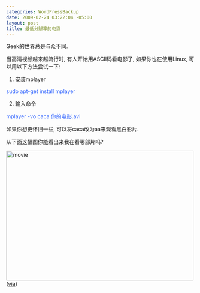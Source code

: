 ```yaml
--- 
categories: WordPressBackup
date: 2009-02-24 03:22:04 -05:00
layout: post
title: 最低分辨率的电影
---
```

Geek的世界总是与众不同.

<!--more-->当高清视频越来越流行时, 有人开始用ASCII码看电影了, 如果你也在使用Linux, 可以用以下方法尝试一下:

1. 安装mplayer

<span style="color:#3366ff;">sudo apt-get install mplayer</span>

2. 输入命令

<span style="color:#3366ff;">mplayer -vo caca 你的电影.avi</span>

如果你想更怀旧一些, 可以将caca改为aa来观看黑白影片.

从下面这幅图你能看出来我在看哪部片吗?

<img class="aligncenter size-full wp-image-1866" title="movie" src="http://ztnote.files.wordpress.com/2009/02/movie.jpg" alt="movie" width="500" height="346" />(<a href="http://www.howtogeek.com/howto/linux/stupid-geek-tricks-watch-movies-in-your-linux-terminal-window/" target="_blank">via</a>)
